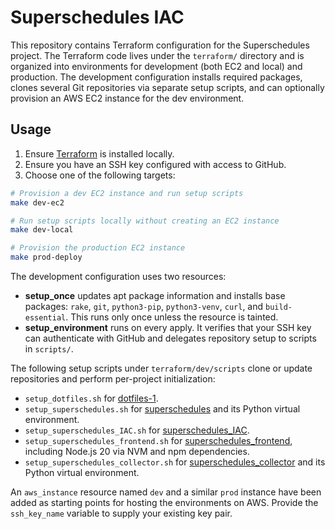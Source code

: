 # Superschedules IAC

This repository contains Terraform configuration for the Superschedules project. The Terraform code lives under the `terraform/`
directory and is organized into environments for development (both EC2 and local) and production. The development configuration
installs required packages, clones several Git repositories via separate setup scripts, and can optionally provision an AWS EC2
instance for the dev environment.

## Usage

1. Ensure [Terraform](https://developer.hashicorp.com/terraform/install) is installed locally.
2. Ensure you have an SSH key configured with access to GitHub.
3. Choose one of the following targets:

```sh
# Provision a dev EC2 instance and run setup scripts
make dev-ec2

# Run setup scripts locally without creating an EC2 instance
make dev-local

# Provision the production EC2 instance
make prod-deploy
```

The development configuration uses two resources:

- **setup_once** updates apt package information and installs base packages: `rake`, `git`, `python3-pip`, `python3-venv`, `curl`, and `build-essential`. This runs only once unless the resource is tainted.
- **setup_environment** runs on every apply. It verifies that your SSH key can authenticate with GitHub and delegates repository setup to scripts in `scripts/`.

The following setup scripts under `terraform/dev/scripts` clone or update repositories and perform per-project initialization:

- `setup_dotfiles.sh` for [dotfiles-1](https://github.com/gkirkpatrick/dotfiles-1).
- `setup_superschedules.sh` for [superschedules](https://github.com/gkirkpatrick/superschedules) and its Python virtual environment.
- `setup_superschedules_IAC.sh` for [superschedules_IAC](https://github.com/gkirkpatrick/superschedules_IAC).
- `setup_superschedules_frontend.sh` for [superschedules_frontend](https://github.com/gkirkpatrick/superschedules_frontend), including Node.js 20 via NVM and npm dependencies.
- `setup_superschedules_collector.sh` for [superschedules_collector](https://github.com/gkirkpatrick/superschedules_collector) and its Python virtual environment.

An `aws_instance` resource named `dev` and a similar `prod` instance have been added as starting points for hosting the environments on AWS. Provide the `ssh_key_name` variable to supply your existing key pair.
